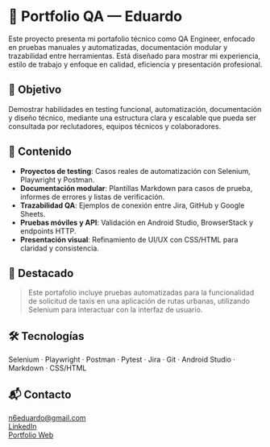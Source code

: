# 🧪 Portfolio QA — Eduardo

Este proyecto presenta mi portafolio técnico como QA Engineer, enfocado en pruebas manuales y automatizadas, documentación modular y trazabilidad entre herramientas. Está diseñado para mostrar mi experiencia, estilo de trabajo y enfoque en calidad, eficiencia y presentación profesional.

## 🎯 Objetivo

Demostrar habilidades en testing funcional, automatización, documentación y diseño técnico, mediante una estructura clara y escalable que pueda ser consultada por reclutadores, equipos técnicos y colaboradores.

## 🧩 Contenido

- **Proyectos de testing**: Casos reales de automatización con Selenium, Playwright y Postman.
- **Documentación modular**: Plantillas Markdown para casos de prueba, informes de errores y listas de verificación.
- **Trazabilidad QA**: Ejemplos de conexión entre Jira, GitHub y Google Sheets.
- **Pruebas móviles y API**: Validación en Android Studio, BrowserStack y endpoints HTTP.
- **Presentación visual**: Refinamiento de UI/UX con CSS/HTML para claridad y consistencia.

## 🚀 Destacado

> Este portafolio incluye pruebas automatizadas para la funcionalidad de solicitud de taxis en una aplicación de rutas urbanas, utilizando Selenium para interactuar con la interfaz de usuario.

## 🛠️ Tecnologías

Selenium · Playwright · Postman · Pytest · Jira · Git · Android Studio · Markdown · CSS/HTML

## 📬 Contacto

n6eduardo@gmail.com  
[LinkedIn](www.linkedin.com/in/eduardo-reyna-hernandez/)  
[Portfolio Web](https://pinzonseason.github.io/portfolio-site/ )
